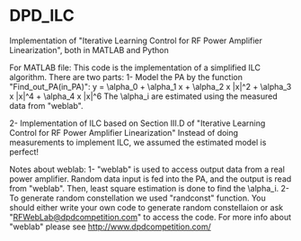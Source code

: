 # DPD_ILC
Implementation of "Iterative Learning Control for RF Power Amplifier Linearization", both in MATLAB and Python

For MATLAB file: 
This code is the implementation of a simplified ILC algorithm. There are two parts:
1- Model the PA by the function "Find_out_PA(in_PA)":
y = \alpha_0 + \alpha_1 x + \alpha_2 x |x|^2 + \alpha_3 x |x|^4 + \alpha_4 x |x|^6
The \alpha_i are estimated using the measured data from "weblab".

2- Implementation of ILC based on Section III.D of "Iterative Learning Control for RF Power Amplifier Linearization"
Instead of doing measurements to implement ILC, we assumed the estimated model is perfect!

Notes about weblab: 
1- "weblab" is used to access output data from a real power amplifier. Random data input is fed into the PA, and the output is read from "weblab". 
Then, least square estimation is done to find the \alpha_i. 
2- To generate random constellation we used "randconst" function. You should either write your own code to generate random constellaion or ask "RFWebLab@dpdcompetition.com" to access the code.
For more info about "weblab" please see http://www.dpdcompetition.com/
